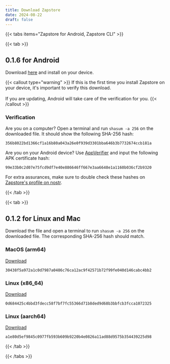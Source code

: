 ```yaml
---
title: Download Zapstore
date: 2024-08-22
draft: false
---
```


{{< tabs items="Zapstore for Android, Zapstore CLI" >}}

{{< tab >}}

## 0.1.6 for Android

Download [here](https://cdn.zapstore.dev/356b8022bd1366cf1a16b80a043a26e0f939d3301bba646b3b7732674ccb181a) and install on your device.

{{< callout type="warning" >}}
If this is the first time you install Zapstore on your device, it's important to verify this download.<br><br>
If you are updating, Android will take care of the verification for you.
{{< /callout >}}

### Verification

Are you on a computer? Open a terminal and run `shasum -a 256` on the downloaded file. It should show the following SHA-256 hash:

```text
356b8022bd1366cf1a16b80a043a26e0f939d3301bba646b3b7732674ccb181a 
```

Are you on your Android device? Use [AppVerifier](https://github.com/soupslurpr/AppVerifier/releases/latest) and input the following APK certificate hash:

```
99e33b0c2d07e75fcd9df7e40e886646ff667e3aa6648e1a1160b036cf2b9320
```

For extra assurances, make sure to double check these hashes on [Zapstore's profile on nostr](https://nosta.me/npub10r8xl2njyepcw2zwv3a6dyufj4e4ajx86hz6v4ehu4gnpupxxp7stjt2p8).

{{< /tab >}}

{{< tab >}}
  
## 0.1.2 for Linux and Mac

Download the file and open a terminal to run `shasum -a 256` on the downloaded file. The corresponding SHA-256 hash should match.

### MacOS (arm64)

[Download](https://cdn.zapstore.dev/30438f5a972a1c0d7987a0486c76ca12ac9f42571b72f99fe040d146cabc4bb2) 

```
30438f5a972a1c0d7987a0486c76ca12ac9f42571b72f99fe040d146cabc4bb2
```

### Linux (x86_64)

[Download](https://cdn.zapstore.dev/0d684425c4bbd3fdecc58f7bf7fc55366d71b8ded9d68b3bbfcb3fcca1072325) 

```
0d684425c4bbd3fdecc58f7bf7fc55366d71b8ded9d68b3bbfcb3fcca1072325
```

### Linux (aarch64)

[Download](https://cdn.zapstore.dev/a1e80d5ef9845c0977fb593b609b9220b4e0826a11ad88d9575b354439225d98) 

```
a1e80d5ef9845c0977fb593b609b9220b4e0826a11ad88d9575b354439225d98
```

{{< /tab >}}

{{< /tabs >}}
